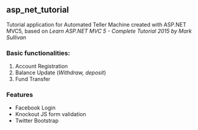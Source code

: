 ## asp_net_tutorial
Tutorial application for Automated Teller Machine created with ASP.NET MVC5, based on *Learn ASP.NET MVC 5 - Complete Tutorial 2015 by Mark Sullivan*

### Basic functionalities:
1. Account Registration
2. Balance Update (*Withdraw, deposit*)
3. Fund Transfer

### Features
- Facebook Login
- Knockout JS form validation
- Twitter Bootstrap
